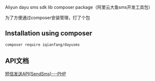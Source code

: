 Aliyun dayu sms sdk lib composer package（阿里云大鱼sms开发工具包）


为了方便通过composer安装管理，打了个包


## Installation using composer
`composer require iqianfang/dayusms`


## API文档
[短信发送API(SendSms)---PHP](https://help.aliyun.com/document_detail/55451.html)